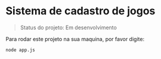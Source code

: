 <h1>Sistema de cadastro de jogos </h1>

> Status do projeto: Em desenvolvimento

Para rodar este projeto na sua maquina, por favor digite:

```
node app.js
``` 
